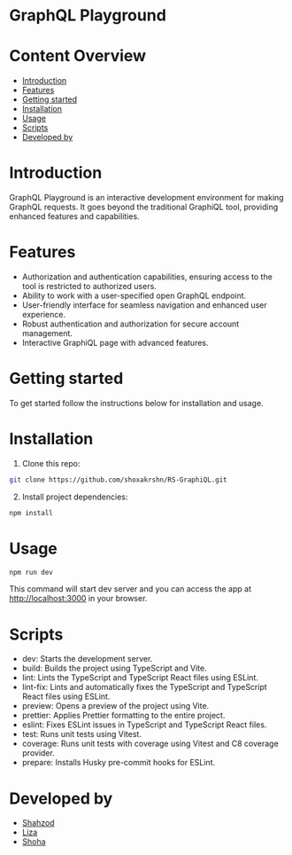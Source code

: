 # GraphQL Playground

# Content Overview

- [Introduction](#introduction)
- [Features](#features)
- [Getting started](#getting-started)
- [Installation](#installation)
- [Usage](#usage)
- [Scripts](#scripts)
- [Developed by](#developed-by)

# <a name="introduction"></a> Introduction

GraphQL Playground is an interactive development environment for making GraphQL requests. It goes beyond the traditional GraphiQL tool, providing enhanced features and capabilities.

# <a name="features"></a> Features

- Authorization and authentication capabilities, ensuring access to the tool is restricted to authorized users.
- Ability to work with a user-specified open GraphQL endpoint.
- User-friendly interface for seamless navigation and enhanced user experience.
- Robust authentication and authorization for secure account management.
- Interactive GraphiQL page with advanced features.

# <a name="getting-started"></a> Getting started

To get started follow the instructions below for installation and usage.

# <a name="installation"></a> Installation

1. Clone this repo:

```bash
git clone https://github.com/shoxakrshn/RS-GraphiQL.git
```

2. Install project dependencies:

```bash
npm install
```

# <a name="usage"></a> Usage

```bash
npm run dev
```

This command will start dev server and you can access the app at [http://localhost:3000](http://localhost:3000) in your browser.

# <a name="scripts"></a> Scripts

- dev: Starts the development server.
- build: Builds the project using TypeScript and Vite.
- lint: Lints the TypeScript and TypeScript React files using ESLint.
- lint-fix: Lints and automatically fixes the TypeScript and TypeScript React files using ESLint.
- preview: Opens a preview of the project using Vite.
- prettier: Applies Prettier formatting to the entire project.
- eslint: Fixes ESLint issues in TypeScript and TypeScript React files.
- test: Runs unit tests using Vitest.
- coverage: Runs unit tests with coverage using Vitest and C8 coverage provider.
- prepare: Installs Husky pre-commit hooks for ESLint.

# <a name="developed-by"></a> Developed by

- [Shahzod](https://github.com/shahzod222)
- [Liza](https://github.com/LizavetaNik)
- [Shoha](https://github.com/shoxakrshn)
